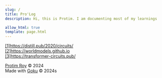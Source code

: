 ```yaml
---
slug: /
title: Pro'Log
description: Hi, this is Protim. I am documenting most of my learnings in the field of Computer Science here. We are working with the thread style of blogs introduced by Distill.pub[1] and OpenAI. As well as the single webpage per research project executed by David Ha/Hardmaru[2] and Anthropic[3].

allow_html: true
template: page.html
---
```






<a href=https://distill.pub/2020/circuits/>[1]https://distill.pub/2020/circuits/</a><br>
<a href=https://worldmodels.github.io>[2]https://worldmodels.github.io</a><br>
<a font-size="smaller" href=https://transformer-circuits.pub/>[3]https://transformer-circuits.pub/</a><br>


<a href=https://protimroy.github.io>Protim Roy</a> &copy; 2024<br>
Made with <a href=https://github.com/sea-grass/goku>Goku</a> &copy; 2024s